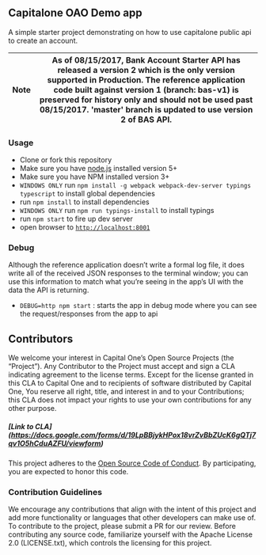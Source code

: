 ## Capitalone OAO Demo app

A simple starter project demonstrating on how to use capitalone public api to create an account.

| **Note** | As of 08/15/2017, Bank Account Starter API has released a version 2 which is the only version supported in Production. The reference application code built against version 1 (branch: bas-v1) is preserved for history only and should not be used past 08/15/2017. 'master' branch is updated to use version 2 of BAS API. |
| ---- | ---- |

### Usage
- Clone or fork this repository
- Make sure you have [node.js](https://nodejs.org/) installed version 5+
- Make sure you have NPM installed version 3+
- `WINDOWS ONLY` run `npm install -g webpack webpack-dev-server typings typescript` to install global dependencies
- run `npm install` to install dependencies
- `WINDOWS ONLY` run `npm run typings-install` to install typings
- run `npm start` to fire up dev server
- open browser to [`http://localhost:8001`](http://localhost:8001)

### Debug
Although the reference application doesn’t write a formal log file, it does write all of the received JSON responses to the terminal window; you can use this information to match what you’re seeing in the app’s UI with the data the API is returning.
- ```DEBUG=http npm start``` : starts the app in debug mode where you can see the request/responses from the app to api

## Contributors
We welcome your interest in Capital One’s Open Source Projects (the “Project”). Any Contributor to the Project must accept and sign a CLA indicating agreement to the license terms. Except for the license granted in this CLA to Capital One and to recipients of software distributed by Capital One, You reserve all right, title, and interest in and to your Contributions; this CLA does not impact your rights to use your own contributions for any other purpose.

##### [Link to CLA] (https://docs.google.com/forms/d/19LpBBjykHPox18vrZvBbZUcK6gQTj7qv1O5hCduAZFU/viewform)

This project adheres to the [Open Source Code of Conduct][code-of-conduct]. By participating, you are expected to honor this code.

[code-of-conduct]: https://developer.capitalone.com/single/code-of-conduct/

### Contribution Guidelines
We encourage any contributions that align with the intent of this project and add more functionality or languages that other developers can make use of. To contribute to the project, please submit a PR for our review. Before contributing any source code, familiarize yourself with the Apache License 2.0 (LICENSE.txt), which controls the licensing for this project.
